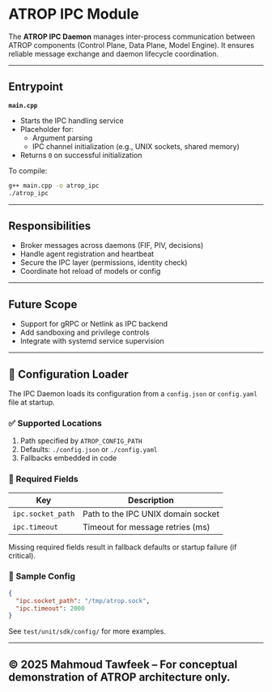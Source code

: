 # ATROP IPC Module

The **ATROP IPC Daemon** manages inter-process communication between ATROP components (Control Plane, Data Plane, Model Engine). It ensures reliable message exchange and daemon lifecycle coordination.

---

## Entrypoint

**`main.cpp`**

- Starts the IPC handling service
- Placeholder for:
  - Argument parsing
  - IPC channel initialization (e.g., UNIX sockets, shared memory)
- Returns `0` on successful initialization

To compile:

```bash
g++ main.cpp -o atrop_ipc
./atrop_ipc
```

---

## Responsibilities

- Broker messages across daemons (FIF, PIV, decisions)
- Handle agent registration and heartbeat
- Secure the IPC layer (permissions, identity check)
- Coordinate hot reload of models or config

---

## Future Scope

- Support for gRPC or Netlink as IPC backend
- Add sandboxing and privilege controls
- Integrate with systemd service supervision

---

## 🔧 Configuration Loader

The IPC Daemon loads its configuration from a `config.json` or `config.yaml` file at startup.

### ✅ Supported Locations

1. Path specified by `ATROP_CONFIG_PATH`
2. Defaults: `./config.json` or `./config.yaml`
3. Fallbacks embedded in code

### 🔑 Required Fields

| Key              | Description                        |
|------------------|------------------------------------|
| `ipc.socket_path`| Path to the IPC UNIX domain socket |
| `ipc.timeout`    | Timeout for message retries (ms)   |

Missing required fields result in fallback defaults or startup failure (if critical).

### 🧪 Sample Config

```json
{
  "ipc.socket_path": "/tmp/atrop.sock",
  "ipc.timeout": 2000
}
```

See `test/unit/sdk/config/` for more examples.

---
© 2025 Mahmoud Tawfeek – For conceptual demonstration of ATROP architecture only.
---
